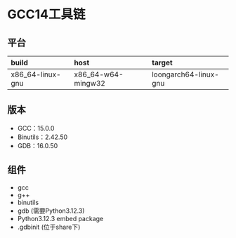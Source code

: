 # GCC14工具链

## 平台

| build            | host               | target                |
| :--------------- | :----------------- | :-------------------- |
| x86_64-linux-gnu | x86_64-w64-mingw32 | loongarch64-linux-gnu |

## 版本

- GCC：15.0.0
- Binutils：2.42.50
- GDB：16.0.50

## 组件

- gcc
- g++
- binutils
- gdb (需要Python3.12.3)
- Python3.12.3 embed package
- .gdbinit (位于share下)
